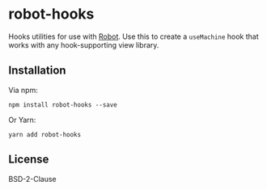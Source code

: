 # robot-hooks

Hooks utilities for use with [Robot](https://thisrobot.life/). Use this to create a `useMachine` hook that works with any hook-supporting view library.

## Installation

Via npm:

```shell
npm install robot-hooks --save
```

Or Yarn:

```shell
yarn add robot-hooks
```

## License

BSD-2-Clause